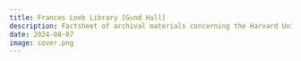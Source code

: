 ```yaml
---
title: Frances Loeb Library [Gund Hall]
description: Factsheet of archival materials concerning the Harvard University Institute of Geographical Exploration held by Frances Loeb Library.
date: 2024-08-07
image: cover.png
---
```


